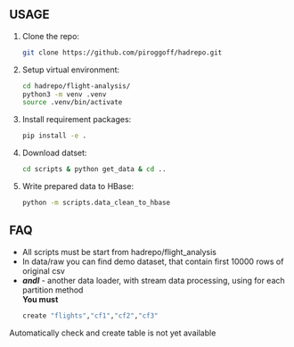 ## USAGE
1. Clone the repo:
    ````bash
    git clone https://github.com/piroggoff/hadrepo.git
2. Setup virtual environment:
    ````bash
    cd hadrepo/flight-analysis/
    python3 -m venv .venv
    source .venv/bin/activate  
   
3. Install requirement packages:
    ````bash
    pip install -e .

4. Download datset:
    ```bash
   cd scripts & python get_data & cd ..
   
5. Write prepared data to HBase:
   ````bash
   python -m scripts.data_clean_to_hbase

## FAQ
* All scripts must be start from hadrepo/flight_analysis
* In data/raw you can find demo dataset, that contain first 10000 rows of original csv
* **_andl_** - another data loader, with stream data processing, using for each partition method\
**You must**
   ````bash
   create "flights","cf1","cf2","cf3"
Automatically check and create table is not yet available